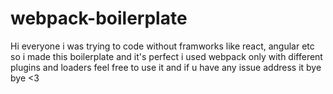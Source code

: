 # webpack-boilerplate
Hi everyone 
i was trying to code without framworks like react, angular etc 
so i made this boilerplate and it's perfect
i used webpack only with different plugins and loaders
feel free to use it and if u have any issue address it
bye bye <3
